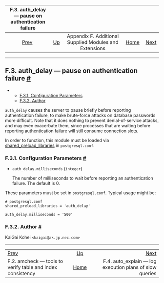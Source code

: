 <!--?xml version="1.0" encoding="UTF-8" standalone="no"?-->

|                 F.3. auth\_delay — pause on authentication failure                 |                                                                             |                                                        |                                                       |                                                                                      |
| :--------------------------------------------------------------------------------: | :-------------------------------------------------------------------------- | :----------------------------------------------------: | ----------------------------------------------------: | -----------------------------------------------------------------------------------: |
| [Prev](amcheck.html "F.2. amcheck — tools to verify table and index consistency")  | [Up](contrib.html "Appendix F. Additional Supplied Modules and Extensions") | Appendix F. Additional Supplied Modules and Extensions | [Home](index.html "PostgreSQL 17devel Documentation") |  [Next](auto-explain.html "F.4. auto_explain — log execution plans of slow queries") |

***

## F.3. auth\_delay — pause on authentication failure [#](#AUTH-DELAY)

*   *   [F.3.1. Configuration Parameters](auth-delay.html#AUTH-DELAY-CONFIGURATION-PARAMETERS)
    *   [F.3.2. Author](auth-delay.html#AUTH-DELAY-AUTHOR)

[]()

`auth_delay` causes the server to pause briefly before reporting authentication failure, to make brute-force attacks on database passwords more difficult. Note that it does nothing to prevent denial-of-service attacks, and may even exacerbate them, since processes that are waiting before reporting authentication failure will still consume connection slots.

In order to function, this module must be loaded via [shared\_preload\_libraries](runtime-config-client.html#GUC-SHARED-PRELOAD-LIBRARIES) in `postgresql.conf`.

### F.3.1. Configuration Parameters [#](#AUTH-DELAY-CONFIGURATION-PARAMETERS)

*   `auth_delay.milliseconds` (`integer`)[]()

    The number of milliseconds to wait before reporting an authentication failure. The default is 0.

These parameters must be set in `postgresql.conf`. Typical usage might be:

    # postgresql.conf
    shared_preload_libraries = 'auth_delay'

    auth_delay.milliseconds = '500'

### F.3.2. Author [#](#AUTH-DELAY-AUTHOR)

KaiGai Kohei `<kaigai@ak.jp.nec.com>`

***

|                                                                                    |                                                                             |                                                                                      |
| :--------------------------------------------------------------------------------- | :-------------------------------------------------------------------------: | -----------------------------------------------------------------------------------: |
| [Prev](amcheck.html "F.2. amcheck — tools to verify table and index consistency")  | [Up](contrib.html "Appendix F. Additional Supplied Modules and Extensions") |  [Next](auto-explain.html "F.4. auto_explain — log execution plans of slow queries") |
| F.2. amcheck — tools to verify table and index consistency                         |            [Home](index.html "PostgreSQL 17devel Documentation")            |                             F.4. auto\_explain — log execution plans of slow queries |
